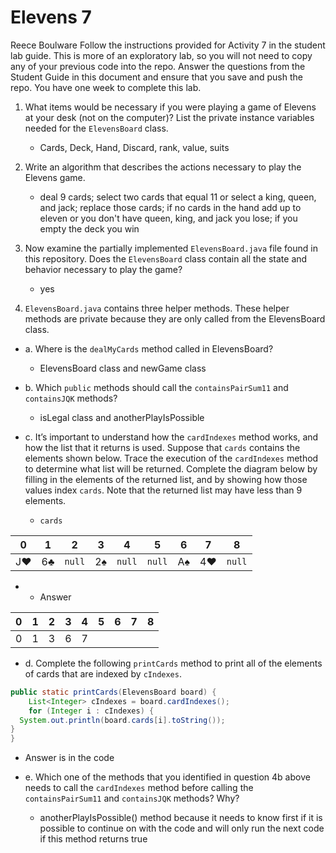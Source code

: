 # Elevens 7
Reece Boulware
Follow the instructions provided for Activity 7 in the student lab guide. This is more of an exploratory lab, so you will not need to copy any of your previous code into the repo. Answer the questions from the Student Guide in this document and ensure that you save and push the repo. You have one week to complete this lab.

1. What items would be necessary if you were playing a game of Elevens at your desk (not on the computer)? List the private instance variables needed for the `ElevensBoard` class.

    *  Cards, Deck, Hand, Discard, rank, value, suits

2. Write an algorithm that describes the actions necessary to play the Elevens game.

    * deal 9 cards; select two cards that equal 11 or select a king, queen, and jack; replace those cards; if no cards in the hand add up to eleven or you don't have queen, king, and jack you lose; if you empty the deck you win

3. Now examine the partially implemented `ElevensBoard.java` file found in this repository. Does the `ElevensBoard` class contain all the state and behavior necessary to play the game?

    * yes

4. `ElevensBoard.java` contains three helper methods. These helper methods are private because they are only called from the ElevensBoard class.

  * a. Where is the `dealMyCards` method called in ElevensBoard?

      * ElevensBoard class and newGame class

  * b. Which `public` methods should call the `containsPairSum11` and `containsJQK` methods?

      * isLegal class and anotherPlayIsPossible

  * c. It’s important to understand how the `cardIndexes` method works, and how the list that it returns is used. Suppose that `cards` contains the elements shown below. Trace the execution of the `cardIndexes` method to determine what list will be returned. Complete the diagram below by filling in the elements of the returned list, and by showing how those values index `cards`. Note that the returned list may have less than 9 elements.

    * `cards`

| 0  | 1  |  2   | 3  |  4   |  5   | 6  | 7  |  8   |
|:--:|:--:|:----:|:--:|:----:|:----:|:--:|:--:|:----:|
| J♥ | 6♣ |`null`| 2♠ |`null`|`null`| A♠ | 4♥ |`null`|

   *  * Answer

| 0  | 1  | 2  | 3  | 4  | 5  | 6  | 7  | 8  |
|:--:|:--:|:--:|:--:|:--:|:--:|:--:|:--:|:--:|
| 0  | 1  | 3  | 6  | 7 |    |    |    |    |

  * d. Complete the following `printCards` method to print all of the elements of cards that are indexed by `cIndexes`.
```java
public static printCards(ElevensBoard board) {
    List<Integer> cIndexes = board.cardIndexes();
    for (Integer i : cIndexes) {
  System.out.println(board.cards[i].toString());
}
}
```

  *  Answer is in the code

  * e. Which one of the methods that you identified in question 4b above needs to call the `cardIndexes` method before calling the `containsPairSum11` and `containsJQK` methods? Why?

      * anotherPlayIsPossible() method because it needs to know first if it is possible to continue on with the code and will only run the next code if this method returns true
